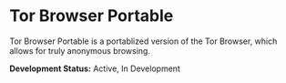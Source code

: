# Tor Browser Portable

Tor Browser Portable is a portablized version of the Tor Browser, which allows for truly anonymous browsing.

<strong>Development Status:</strong> Active, In Development
